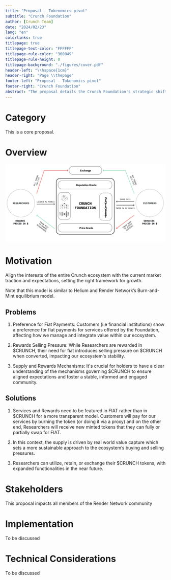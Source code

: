 ```yaml
---
title: "Proposal - Tokenomics pivot"
subtitle: "Crunch Foundation"
author: [Crunch Team]
date: "2024/02/23"
lang: "en"
colorlinks: true
titlepage: true
titlepage-text-color: "FFFFFF"
titlepage-rule-color: "360049"
titlepage-rule-height: 0
titlepage-background: "./figures/cover.pdf"
header-left: "\\hspace{1cm}"
header-right: "Page \\thepage"
footer-left: "Proposal - Tokenomics pivot"
footer-right: "Crunch Foundation"
abstract: "The proposal details the Crunch Foundation's strategic shift towards an innovative tokenomics framework, using the Burn and Mint Equilibrium model to create a proportional and sustainable revenue sharing mechanism and foster new AI markets across our community."
---
```

# Category

This is a core proposal.

# Overview
![](./overview.png)

# Motivation

Align the interests of the entire Crunch ecosystem with the current market traction and expectations, setting the right framework for growth.

Note that this model is similar to Helium and Render Network’s Burn-and-Mint equilibrium model.

## Problems

1. Preference for Fiat Payments: Customers (i.e financial institutions) show a preference for fiat payments for services offered by the Foundation, affecting how we manage and integrate value within our ecosystem.

2. Rewards Selling Pressure: While Researchers are rewarded in $CRUNCH, their need for fiat introduces selling pressure on $CRUNCH when converted, impacting our ecosystem's stability.

3. Supply and Rewards Mechanisms: It's crucial for holders to have a clear understanding of the mechanisms governing $CRUNCH to ensure aligned expectations and foster a stable, informed and engaged community.

## Solutions

1. Services and Rewards need to be featured in FIAT rather than in $CRUNCH for a more transparent model. Customers will pay for our services by burning the token (or doing it via a proxy) and on the other end, Researchers will receive new minted tokens that they can fully or partially swap for FIAT.

2. In this context, the supply is driven by real world value capture which sets a more sustainable approach to the ecosystem’s buying and selling pressures.

3. Researchers can utilize, retain, or exchange their $CRUNCH tokens, with expanded functionalities in the near future.

# Stakeholders

This proposal impacts all members of the Render Network community

# Implementation

To be discussed

# Technical Considerations

To be discussed